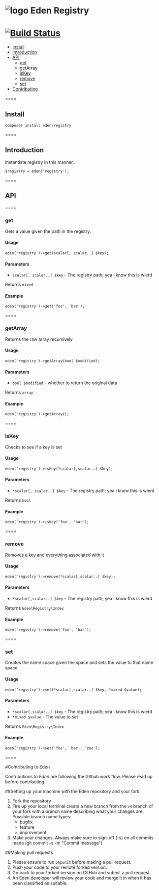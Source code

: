 ![logo](http://eden.openovate.com/assets/images/cloud-social.png) Eden Registry
====
[![Build Status](https://api.travis-ci.org/Eden-PHP/Registry.svg)](https://travis-ci.org/Eden-PHP/Registry)
====

 - [Install](#install)
 - [Introduction](#intro)
 - [API](#api)
    - [get](#get)
    - [getArray](#getArray)
    - [isKey](#isKey)
    - [remove](#remove)
    - [set](#set)
 - [Contributing](#contributing)

====

<a name="install"></a>
## Install

`composer install eden/registry`

====

<a name="intro"></a>
## Introduction

Instantiate registry in this manner.

```
$registry = eden('registry');
```

====

<a name="api"></a>
## API

==== 

<a name="get"></a>

### get

Gets a value given the path in the registry. 

#### Usage

```
eden('registry')->get(scalar[, scalar..] $key);
```

#### Parameters

 - `scalar[, scalar..] $key` - The registry path; yea i know this is wierd

Returns `mixed`

#### Example

```
eden('registry')->get('foo', 'bar');
```

==== 

<a name="getArray"></a>

### getArray

Returns the raw array recursively 

#### Usage

```
eden('registry')->getArray(bool $modified);
```

#### Parameters

 - `bool $modified` - whether to return the original data

Returns `array`

#### Example

```
eden('registry')->getArray();
```

==== 

<a name="isKey"></a>

### isKey

Checks to see if a key is set 

#### Usage

```
eden('registry')->isKey(*scalar[,scalar..] $key);
```

#### Parameters

 - `*scalar[, scalar..] $key` - The registry path; yea i know this is wierd

Returns `bool`

#### Example

```
eden('registry')->isKey('foo', 'bar');
```

==== 

<a name="remove"></a>

### remove

Removes a key and everything associated with it 

#### Usage

```
eden('registry')->remove(*scalar[,scalar..] $key);
```

#### Parameters

 - `*scalar[,scalar..] $key` - The registry path; yea i know this is wierd

Returns `Eden\Registry\Index`

#### Example

```
eden('registry')->remove('foo', 'bar');
```

==== 

<a name="set"></a>

### set

Creates the name space given the space and sets the value to that name space 

#### Usage

```
eden('registry')->set(*scalar[,scalar..] $key, *mixed $value);
```

#### Parameters

 - `*scalar[,scalar..] $key` - The registry path; yea i know this is wierd
 - `*mixed $value` - The value to set

Returns `Eden\Registry\Index`

#### Example

```
eden('registry')->set('foo', 'bar', 'zoo');
```

==== 

<a name="contributing"></a>
#Contributing to Eden

Contributions to *Eden* are following the Github work flow. Please read up before contributing.

##Setting up your machine with the Eden repository and your fork

1. Fork the repository
2. Fire up your local terminal create a new branch from the `v4` branch of your 
fork with a branch name describing what your changes are. 
 Possible branch name types:
    - bugfix
    - feature
    - improvement
3. Make your changes. Always make sure to sign-off (-s) on all commits made (git commit -s -m "Commit message")

##Making pull requests

1. Please ensure to run `phpunit` before making a pull request.
2. Push your code to your remote forked version.
3. Go back to your forked version on GitHub and submit a pull request.
4. An Eden developer will review your code and merge it in when it has been classified as suitable.